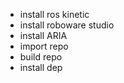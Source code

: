 - install ros kinetic
- install roboware studio
- install ARIA
- import repo
- build repo
- install dep
